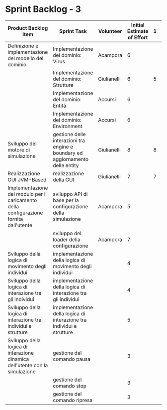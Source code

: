 # Sprint Backlog - 3

| Product Backlog Item                                         | Sprint Task                                                  | Volunteer   | Initial Estimate of Effort | 1    | 2    | 3    | 4    | 5    |
| ------------------------------------------------------------ | ------------------------------------------------------------ | ----------- | -------------------------- | ---- | ---- | ---- | ---- | ---- |
| Definizione e implementazione del modello del dominio        | Implementazione del dominio: Virus                           | Acampora    | 6                          |      |      |      |      |      |
|                                                              | Implementazione del dominio: Strutture                       | Giulianelli | 6                          | 5    | 2    | 1    | 1    |      |
|                                                              | Implementazione del dominio: Entità                          | Accursi     | 6                          |      |      |      |      |      |
|                                                              | Implementazione del dominio: Environment                     | Accursi     | 6                          |      |      |      |      |      |
| Sviluppo del motore di simulazione                           | gestione delle interazioni tra engine e boundary ed aggiornamento delle entity | Giulianelli | 8                          | 8    | 8    | 8    | 7    |      |
| Realizzazione GUI JVM-Based                                  | realizzazione della GUI                                      | Giulianelli | 7                          | 7    | 7    | 6    | 5    |      |
| Implementazione del modulo per il caricamento della configurazione fornita dall'utente | sviluppo API di base per la configurazione della simulazione | Acampora    | 5                          |      |      |      |      |      |
|                                                              | sviluppo del loader della configurazione                     | Acampora    | 7                          |      |      |      |      |      |
| Sviluppo della logica di movimento degli individui           | implementazione della logica di movimento degli individui    |             | 4                          |      |      |      |      |      |
| Sviluppo della logica di interazione tra gli individui       | implementazione della logica di interazione tra gli individui |             | 4                          |      |      |      |      |      |
| Sviluppo della logica di interazione tra individui e strutture | implementazione della logica di interazione tra individui e strutture |             | 5                          |      |      |      |      |      |
| Sviluppo della logica di interazione dinamica dell'utente con la simulazione | gestione del comando pausa                                   |             | 3                          |      |      |      |      |      |
|                                                              | gestione del comando stop                                    |             | 3                          |      |      |      |      |      |
|                                                              | gestione del comando ripresa                                 |             | 3                          |      |      |      |      |      |

